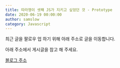 ```yaml
---
title: 따라쟁이 셋째 JS가 지키고 싶었던 것 - Prototype
date: 2020-06-19 00:00:00
author: samslow
category: Javascript
---
```


최근 글을 팔로우 업 하기 위해 아래 주소로 글을 이동합니다.

아래 주소에서 게시글을 참고 해 주세요.

[블로그 주소](https://samslow.github.io/development/2020/06/09/Javascript_Basic_Prototype-Chaining/)
